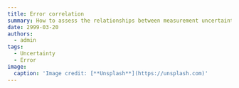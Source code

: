 ```yaml
---
title: Error correlation
summary: How to assess the relationships between measurement uncertainties?
date: 2999-03-20
authors:
  - admin
tags:
  - Uncertainty
  - Error
image:
  caption: 'Image credit: [**Unsplash**](https://unsplash.com)'
---
```


